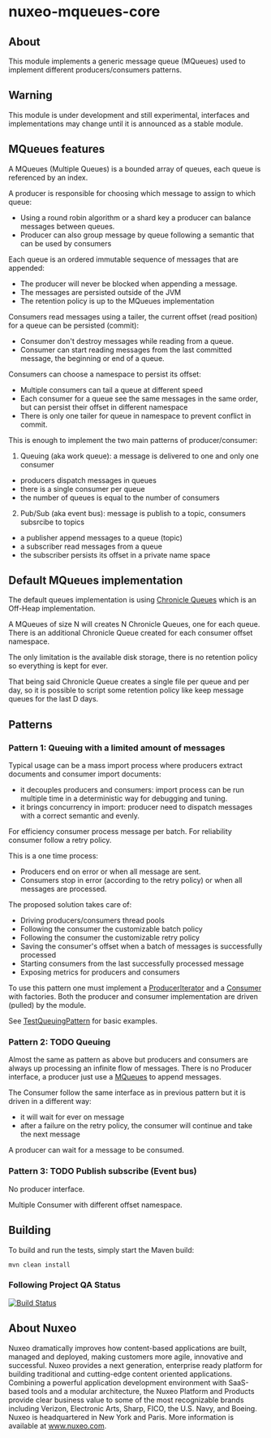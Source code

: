 nuxeo-mqueues-core
===========================

## About

This module implements a generic message queue (MQueues) used to implement different producers/consumers patterns.

## Warning

This module is under development and still experimental, interfaces and implementations may change until it is announced as a stable module.

## MQueues features

A MQueues (Multiple Queues) is a bounded array of queues, each queue is referenced by an index.

A producer is responsible for choosing which message to assign to which queue:

* Using a round robin algorithm or a shard key a producer can balance messages between queues.
* Producer can also group message by queue following a semantic that can be used by consumers

Each queue is an ordered immutable sequence of messages that are appended:

* The producer will never be blocked when appending a message.
* The messages are persisted outside of the JVM
* The retention policy is up to the MQueues implementation

Consumers read messages using a tailer, the current offset (read position) for a queue can be persisted (commit):

* Consumer don't destroy messages while reading from a queue.
* Consumer can start reading messages from the last committed message, the beginning or end of a queue.

Consumers can choose a namespace to persist its offset:

* Multiple consumers can tail a queue at different speed
* Each consumer for a queue see the same messages in the same order, but can persist their offset in different namespace
* There is only one tailer for queue in namespace to prevent conflict in commit.

This is enough to implement the two main patterns of producer/consumer:

1. Queuing (aka work queue): a message is delivered to one and only one consumer
  * producers dispatch messages in queues
  * there is a single consumer per queue
  * the number of queues is equal to the number of consumers
2. Pub/Sub (aka event bus): message is publish to a topic, consumers subsrcibe to topics
  * a publisher append messages to a queue (topic)
  * a subscriber read messages from a queue
  * the subscriber persists its offset in a private name space


## Default MQueues implementation

The default queues implementation is using [Chronicle Queues](https://github.com/OpenHFT/Chronicle-Queue) which is an Off-Heap implementation.

A MQueues of size N will creates N Chronicle Queues, one for each queue.
There is an additional Chronicle Queue created for each consumer offset namespace.

The only limitation is the available disk storage, there is no retention policy so everything is kept for ever.

That being said Chronicle Queue creates a single file per queue and per day, so it is possible to script some retention policy like keep message queues for the last D days.

## Patterns


### Pattern 1: Queuing with a limited amount of messages

Typical usage can be a mass import process where producers extract documents and consumer import documents:

* it decouples producers and consumers: import process can be run multiple time in a deterministic way for debugging and tuning.
* it brings concurrency in import: producer need to dispatch messages with a correct semantic and evenly.

For efficiency consumer process message per batch. For reliability consumer follow a retry policy.

This is a one time process:

* Producers end on error or when all message are sent.
* Consumers stop in error (according to the retry policy) or when all messages are processed.

The proposed solution takes care of:

* Driving producers/consumers thread pools
* Following the consumer the customizable batch policy
* Following the consumer the customizable retry policy
* Saving the consumer's offset when a batch of messages is successfully processed
* Starting consumers from the last successfully processed message
* Exposing metrics for producers and consumers

To use this pattern one must implement a [ProducerIterator](https://github.com/nuxeo/nuxeo-mqueues/blob/master/nuxeo-mqueues-core/src/main/java/org/nuxeo/ecm/platform/importer/mqueues/producer/ProducerIterator.java) and a [Consumer](https://github.com/nuxeo/nuxeo-mqueues/blob/master/nuxeo-mqueues-core/src/main/java/org/nuxeo/ecm/platform/importer/mqueues/consumer/Consumer.java) with factories.
Both the producer and consumer implementation are driven (pulled) by the module.

See [TestQueuingPattern](https://github.com/nuxeo/nuxeo-mqueues/blob/master/nuxeo-mqueues-core/src/test/java/org/nuxeo/ecm/platform/importer/mqueues/tests/TestQueuingPattern.java) for basic examples.

### Pattern 2: TODO Queuing

Almost the same as pattern as above but producers and consumers are always up processing an infinite flow of messages.
There is no Producer interface, a producer just use a [MQueues](https://github.com/nuxeo/nuxeo-mqueues/blob/master/nuxeo-mqueues-core/src/main/java/org/nuxeo/ecm/platform/importer/mqueues/mqueues/MQueues.java) to append messages.

The Consumer follow the same interface as in previous pattern but it is driven in a different way:

* it will wait for ever on message
* after a failure on the retry policy, the consumer will continue and take the next message

A producer can wait for a message to be consumed.

### Pattern 3: TODO Publish subscribe (Event bus)

No producer interface.

Multiple Consumer with different offset namespace.


## Building

To build and run the tests, simply start the Maven build:

    mvn clean install

### Following Project QA Status
[![Build Status](https://qa.nuxeo.org/jenkins/buildStatus/icon?job=master/addon_nuxeo-mqueues-master)](https://qa.nuxeo.org/jenkins/job/master/job/addon_nuxeo-mqueues-master/)


## About Nuxeo
Nuxeo dramatically improves how content-based applications are built, managed and deployed, making customers more agile, innovative and successful. Nuxeo provides a next generation, enterprise ready platform for building traditional and cutting-edge content oriented applications. Combining a powerful application development environment with SaaS-based tools and a modular architecture, the Nuxeo Platform and Products provide clear business value to some of the most recognizable brands including Verizon, Electronic Arts, Sharp, FICO, the U.S. Navy, and Boeing. Nuxeo is headquartered in New York and Paris. More information is available at www.nuxeo.com.
